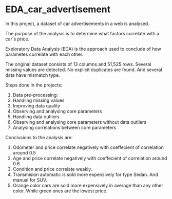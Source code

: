 # EDA_car_advertisement
In this project, a dataset of car advertisements in a web is analysed.

The purpose of the analysis is to determine what factors correlate with a car's price.

Exploratory Data Analysis (EDA) is the approach used to conclude of how parametes correlate with each other.

The original dataset consists of 13 columns and 51,525 rows. Several missing values are detected. 
No explicit duplicates are found.
And several data have mismatch type.

Steps done in the projects:
  1. Data pre-processing:
  2. Handling missing values
  3. Improving data quality
  4. Observing and analysing core parameters
  5. Handling data outliers
  6. Observing and analysing core parameters without data outliers
  7. Analysing correlations between core parameters
 
Conclusions to the analysis are:
  1. Odometer and price correlate negatively with coeffecient of correlation around 0.5
  2. Age and price correlate negatively with coeffecient of correlation around 0.6
  3. Condition and price correlate weakly.
  4. Transmision automatic is sold more expensively for type Sedan. And manual for SUV.
  5. Orange color cars are sold more expensively in average than any other color. While green ones are the lowest price.
